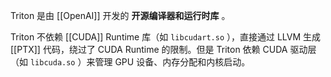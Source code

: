 Triton 是由 [[OpenAI]] 开发的 **开源编译器和运行时库** 。

Triton 不依赖 [[CUDA]] Runtime 库（如 `libcudart.so` ），直接通过 LLVM 生成 [[PTX]] 代码，绕过了 CUDA Runtime 的限制。但是 Triton 依赖 CUDA 驱动层（如 `libcuda.so` ）来管理 GPU 设备、内存分配和内核启动。
